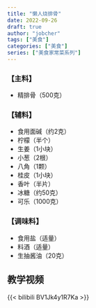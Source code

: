 ```yaml
---
title: "懒人烧排骨"
date: 2022-09-26
draft: true
author: "jobcher"
tags: ["美食"]
categories: ["美食"]
series: ["美食家常菜系列"]
---
```


### 【主料】  
- 精排骨（500克）  
  
### 【辅料】  
- 食用面碱（约2克）
- 柠檬（半个）
- 生姜（1小块）
- 小葱（2根）
- 八角（1颗）
- 桂皮（1小块）
- 香叶（半片）
- 冰糖（约50克）
- 可乐（1000克）

### 【调味料】
- 食用盐（适量）
- 料酒（适量）
- 生抽酱油（20克）

## 教学视频
{{< bilibili BV1Jk4y1R7Ka >}}